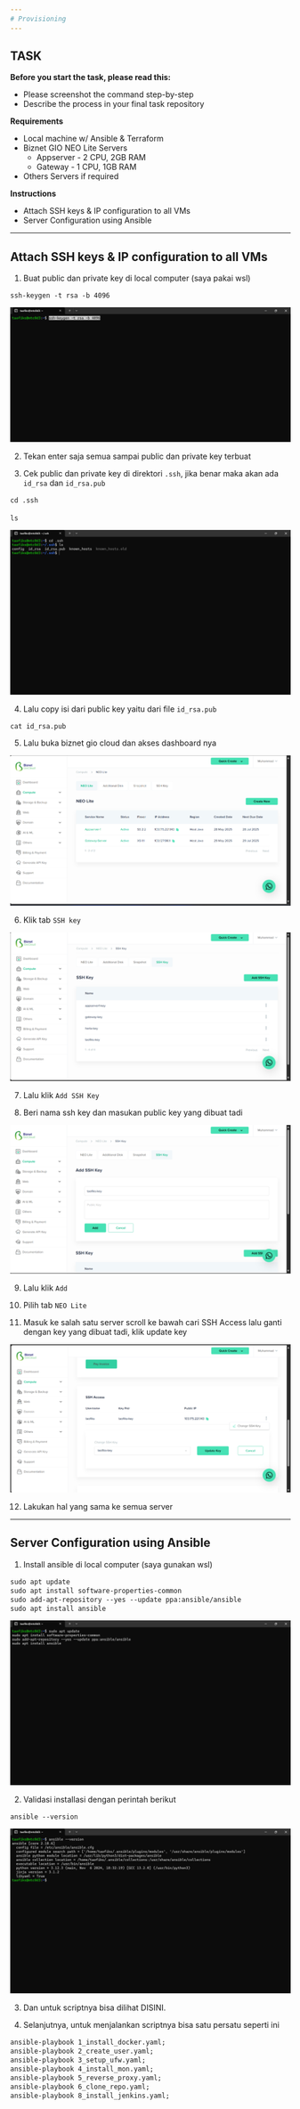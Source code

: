 ```yaml
---
# Provisioning
---
```


## TASK

**Before you start the task, please read this:**
- Please screenshot the command step-by-step
- Describe the process in your final task repository

**Requirements**
- Local machine w/ Ansible & Terraform
- Biznet GIO NEO Lite Servers
  - Appserver - 2 CPU, 2GB RAM
  - Gateway - 1 CPU, 1GB RAM
-  Others Servers if required

**Instructions**
- Attach SSH keys & IP configuration to all VMs
- Server Configuration using Ansible

---

## Attach SSH keys & IP configuration to all VMs

1. Buat public dan private key di local computer (saya pakai wsl)

```
ssh-keygen -t rsa -b 4096
```

![alt text](image.png)

2. Tekan enter saja semua sampai public dan private key terbuat

3. Cek public dan private key di direktori `.ssh`, jika benar maka akan ada `id_rsa` dan `id_rsa.pub`

```
cd .ssh

ls
```

![alt text](image-1.png)


4. Lalu copy isi dari public key yaitu dari file `id_rsa.pub`

```
cat id_rsa.pub
```

5. Lalu buka biznet gio cloud dan akses dashboard nya

![alt text](image-2.png)

6. Klik tab `SSH key`

![alt text](image-3.png)

7. Lalu klik `Add SSH Key`

8. Beri nama ssh key dan masukan public key yang dibuat tadi

![alt text](image-4.png)

9. Lalu klik `Add`

10. Pilih tab `NEO Lite`

11. Masuk ke salah satu server scroll ke bawah cari SSH Access lalu ganti dengan key yang dibuat tadi, klik update key

![alt text](image-5.png)

12. Lakukan hal yang sama ke semua server

---

## Server Configuration using Ansible

1. Install ansible di local computer (saya gunakan wsl)

```
sudo apt update
sudo apt install software-properties-common
sudo add-apt-repository --yes --update ppa:ansible/ansible
sudo apt install ansible
```

![alt text](image-6.png)

2. Validasi installasi dengan perintah berikut

```
ansible --version
```

![alt text](image-7.png)

3. Dan untuk scriptnya bisa dilihat DISINI.

4. Selanjutnya, untuk menjalankan scriptnya bisa satu persatu seperti ini

```
ansible-playbook 1_install_docker.yaml;
ansible-playbook 2_create_user.yaml;
ansible-playbook 3_setup_ufw.yaml;
ansible-playbook 4_install_mon.yaml;
ansible-playbook 5_reverse_proxy.yaml;
ansible-playbook 6_clone_repo.yaml;
ansible-playbook 8_install_jenkins.yaml;
```